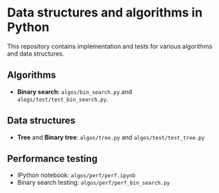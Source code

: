 # Data structures and algorithms in Python

This repository contains implementation and tests for various algorithms and
data structures.

## Algorithms

* **Binary search**: `algos/bin_search.py` and `alogs/test/test_bin_search.py`.

## Data structures

* **Tree** and **Binary tree**: `algos/tree.py` and `algos/test/test_tree.py`

## Performance testing

* IPython notebook: `algos/perf/perf.ipynb`
* Binary search testing: `algos/perf/perf_bin_search.py`
